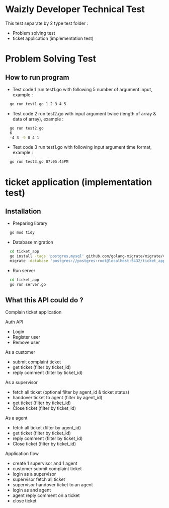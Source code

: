 
# Waizly Developer Technical Test

This test separate by 2 type test folder :
- Problem solving test
- ticket application (implementation test)


# Problem Solving Test
## How to run program

- Test code 1
run test1.go with following 5 number of argument input, example :

```bash
  go run test1.go 1 2 3 4 5
```

- Test code 2
run test2.go with input argument twice (length of array & data of array), example :

```bash
  go run test2.go
  6
  -4 3 -9 0 4 1
```

- Test code 3
run test1.go with following input argument time format, example :

```bash
  go run test3.go 07:05:45PM
```

# ticket application (implementation test)
## Installation

- Preparing library

```bash
  go mod tidy
```

- Database migration

```bash
  cd ticket_app
  go install -tags 'postgres,mysql' github.com/golang-migrate/migrate/v4/cmd/migrate@latest
  migrate -database 'postgres://postgres:root@localhost:5432/ticket_app?sslmode=disable' -path migrations up
```

- Run server

```bash
  cd ticket_app
  go run server.go
```

## What this API could do ?

Complain ticket application

Auth API
- Login
- Register user
- Remove user

As a customer
- submit complaint ticket
- get ticket (filter by ticket_id)
- reply comment (filter by ticket_id)

As a supervisor
- fetch all ticket (optional filter by agent_id & ticket status)
- handover ticket to agent (filter by agent_id)
- get ticket (filter by ticket_id)
- Close ticket (filter by ticket_id)

As a agent
- fetch all ticket (filter by agent_id)
- get ticket (filter by ticket_id)
- reply comment (filter by ticket_id)
- Close ticket (filter by ticket_id)

Application flow
- create 1 supervisor and 1 agent
- customer submit complaint ticket
- login as a supervisor
- supervisor fetch all ticket
- supervisor handover ticket to an agent
- login as and agent
- agent reply comment on a ticket
- close ticket